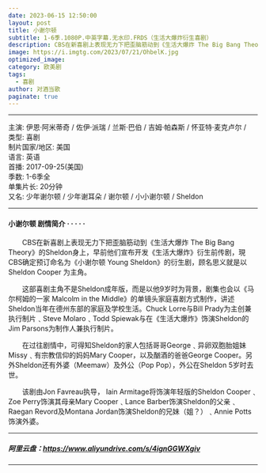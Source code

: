 ```yaml
---
date: 2023-06-15 12:50:00
layout: post
title: 小谢尔顿
subtitle: 1-6季.1080P.中英字幕.无水印.FRDS（生活大爆炸衍生喜剧）
description: CBS在新喜剧上表现无力下把歪脑筋动到《生活大爆炸 The Big Bang Theory》的Sheldon身上，早前他们宣布开发《生活大爆炸》衍生前传剧，現CBS确定预订命名为《小谢尔顿 Young Sheldon》的衍生剧.
image: https://i.imgtg.com/2023/07/21/OhbelK.jpg
optimized_image: 
category: 欧美剧
tags:
  - 喜剧
author: 对酒当歌
paginate: true
---
```


---

主演: 伊恩·阿米蒂奇 / 佐伊·派瑞 / 兰斯·巴伯 / 吉姆·帕森斯 / 怀亚特·麦克卢尔 /  
类型: 喜剧  
制片国家/地区: 美国  
语言: 英语  
首播: 2017-09-25(美国)  
季数: 1-6季全  
单集片长: 20分钟  
又名: 少年谢尔顿 / 少年谢耳朵 / 谢尔顿 / 小小谢尔顿 / Sheldon  

---

#### 小谢尔顿 剧情简介 · · · · ·

　　CBS在新喜剧上表现无力下把歪脑筋动到《生活大爆炸 The Big Bang Theory》的Sheldon身上，早前他们宣布开发《生活大爆炸》衍生前传剧，現CBS确定预订命名为《小谢尔顿 Young Sheldon》的衍生剧，顾名思义就是以Sheldon Cooper 为主角。

　　这部喜剧主角不是Sheldon成年版，而是以他9岁时为背景，剧集也会以《马尔柯姆的一家 Malcolm in the Middle》的单镜头家庭喜剧方式制作，讲述Sheldon当年在德州东部的家庭及学校生活。Chuck Lorre与Bill Prady为主创兼执行制片﹑Steve Molaro﹑Todd Spiewak与在《生活大爆炸》饰演Sheldon的Jim Parsons为制作人兼执行制片。

　　在过往剧情中，可得知Sheldon的家人包括哥哥George﹑异卵双胞胎姐妹Missy﹑有宗教信仰的妈妈Mary Cooper，以及酗酒的爸爸George Cooper。另外Sheldon还有外婆（Meemaw）及外公（Pop Pop），外公在Sheldon 5岁时去世。

　　该剧由Jon Favreau执导， Iain Armitage将饰演年轻版的Sheldon Cooper﹑ Zoe Perry饰演其母亲Mary Cooper﹑Lance Barber饰演Sheldon的父亲﹑Raegan Revord及Montana Jordan饰演Sheldon的兄妹（姐？）﹑Annie Potts饰演外婆。

---

##### 阿里云盘：<https://www.aliyundrive.com/s/4ignGGWXgiv>

---

